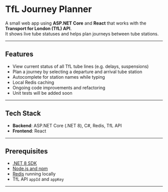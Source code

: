 # TfL Journey Planner

A small web app using **ASP.NET Core** and **React** that works with the **Transport for London (TfL) API**.  
It shows live tube statuses and helps plan journeys between tube stations.

---

## Features

- View current status of all TfL tube lines (e.g. delays, suspensions)
- Plan a journey by selecting a departure and arrival tube station
- Autocomplete for station names while typing
- Local Redis caching
- Ongoing code improvements and refactoring
- Unit tests will be added soon

---

## Tech Stack

- **Backend**: ASP.NET Core (.NET 8), C#, Redis, TfL API
- **Frontend**: React

---


## Prerequisites

- [.NET 8 SDK](https://dotnet.microsoft.com/)
- [Node.js and npm](https://nodejs.org/)
- [Redis](https://redis.io/) running locally 
- TfL API `appId` and `appKey` 

---

